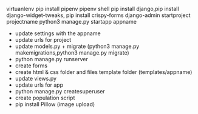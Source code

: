 

virtuanlenv
pip install pipenv
pipenv shell
pip install django,pip install django-widget-tweaks, pip install crispy-forms
django-admin startproject projectname
python3 manage.py startapp appname
- update settings with the appname
- update urls for project
- update models.py + migrate 
 (python3 manage.py makemigrations,python3 manage.py migrate)
- python manage.py runserver
- create forms
- create html & css folder and files template folder (templates/appname)
- update views.py
- update urls for app
- python manage.py createsuperuser
- create population script
- pip install Pillow (image upload)

